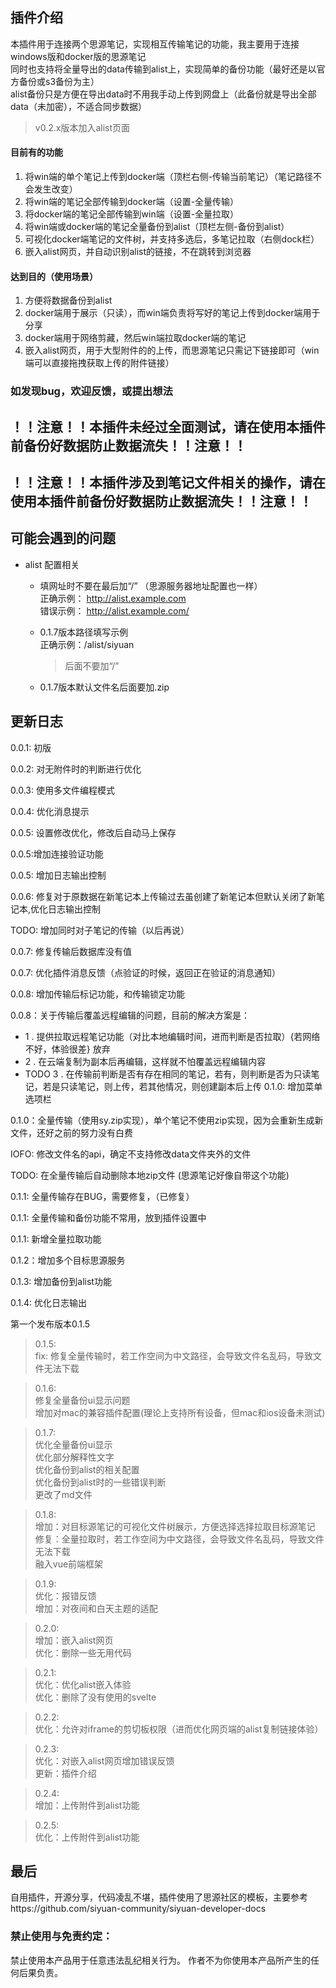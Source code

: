 ## 插件介绍

本插件用于连接两个思源笔记，实现相互传输笔记的功能，我主要用于连接windows版和docker版的思源笔记   
同时也支持将全量导出的data传输到alist上，实现简单的备份功能（最好还是以官方备份或s3备份为主）   
alist备份只是方便在导出data时不用我手动上传到网盘上（此备份就是导出全部data（未加密），不适合同步数据）

> v0.2.x版本加入alist页面

#### 目前有的功能  
1. 将win端的单个笔记上传到docker端（顶栏右侧-传输当前笔记）（笔记路径不会发生改变）
2. 将win端的笔记全部传输到docker端（设置-全量传输）
3. 将docker端的笔记全部传输到win端（设置-全量拉取）
4. 将win端或docker端的笔记全量备份到alist（顶栏左侧-备份到alist）
5. 可视化docker端笔记的文件树，并支持多选后，多笔记拉取（右侧dock栏）
6. 嵌入alist网页，并自动识别alist的链接，不在跳转到浏览器  

#### 达到目的（使用场景）
1. 方便将数据备份到alist
2. docker端用于展示（只读），而win端负责将写好的笔记上传到docker端用于分享
3. docker端用于网络剪藏，然后win端拉取docker端的笔记
4. 嵌入alist网页，用于大型附件的的上传，而思源笔记只需记下链接即可（win端可以直接拖拽获取上传的附件链接）


### 如发现bug，欢迎反馈，或提出想法

## ！！注意！！本插件未经过全面测试，请在使用本插件前备份好数据防止数据流失！！注意！！

## ！！注意！！本插件涉及到笔记文件相关的操作，请在使用本插件前备份好数据防止数据流失！！注意！！

## 可能会遇到的问题

- alist 配置相关
  - 填网址时不要在最后加“/” （思源服务器地址配置也一样）  
   正确示例： 
   http://alist.example.com  
  错误示例：
   http://alist.example.com/

   - 0.1.7版本路径填写示例  
    正确示例：/alist/siyuan
      > 后面不要加“/”
   - 0.1.7版本默认文件名后面要加.zip


## 更新日志 
 0.0.1: 初版

 0.0.2: 对无附件时的判断进行优化

 0.0.3: 使用多文件编程模式

 0.0.4: 优化消息提示

 0.0.5: 设置修改优化，修改后自动马上保存

 0.0.5:增加连接验证功能

 0.0.5: 增加日志输出控制

 0.0.6: 修复对于原数据在新笔记本上传输过去虽创建了新笔记本但默认关闭了新笔记本,优化日志输出控制

 TODO: 增加同时对子笔记的传输（以后再说）

 0.0.7: 修复传输后数据库没有值

 0.0.7: 优化插件消息反馈（点验证的时候，返回正在验证的消息通知）

 0.0.8: 增加传输后标记功能，和传输锁定功能 

 0.0.8：关于传输后覆盖远程编辑的问题，目前的解决方案是：
- 1 . 提供拉取远程笔记功能（对比本地编辑时间，进而判断是否拉取）{若网络不好，体验很差} 放弃
- 2 . 在云端复制为副本后再编辑，这样就不怕覆盖远程编辑内容
- TODO 3 . 在传输前判断是否有存在相同的笔记，若有，则判断是否为只读笔记，若是只读笔记，则上传，若其他情况，则创建副本后上传
 0.1.0: 增加菜单选项栏 

 0.1.0：全量传输（使用sy.zip实现），单个笔记不使用zip实现，因为会重新生成新文件，还好之前的努力没有白费

 IOFO: 修改文件名的api，确定不支持修改data文件夹外的文件 

 TODO: 在全量传输后自动删除本地zip文件 (思源笔记好像自带这个功能)

 0.1.1: 全量传输存在BUG，需要修复，（已修复） 

 0.1.1: 全量传输和备份功能不常用，放到插件设置中

 0.1.1: 新增全量拉取功能

 0.1.2：增加多个目标思源服务

 0.1.3: 增加备份到alist功能

 0.1.4: 优化日志输出

第一个发布版本0.1.5
 > 0.1.5:  
  fix: 修复全量传输时，若工作空间为中文路径，会导致文件名乱码，导致文件无法下载

 > 0.1.6:  
 修复全量备份ui显示问题  
 增加对mac的兼容插件配置(理论上支持所有设备，但mac和ios设备未测试) 

 > 0.1.7:  
 优化全量备份ui显示  
 优化部分解释性文字  
 优化备份到alist的相关配置  
 优化备份到alist时的一些错误判断  
 更改了md文件

 > 0.1.8:  
 增加：对目标源笔记的可视化文件树展示，方便选择选择拉取目标源笔记  
 修复：全量拉取时，若工作空间为中文路径，会导致文件名乱码，导致文件无法下载  
 融入vue前端框架

> 0.1.9:  
 优化：报错反馈  
 增加：对夜间和白天主题的适配

> 0.2.0:  
 增加：嵌入alist网页  
 优化：删除一些无用代码  

> 0.2.1:  
 优化：优化alist嵌入体验  
 优化：删除了没有使用的svelte

> 0.2.2:   
 优化：允许对iframe的剪切板权限（进而优化网页端的alist复制链接体验）  

> 0.2.3:   
 优化：对嵌入alist网页增加错误反馈   
 更新：插件介绍  

> 0.2.4:  
 增加：上传附件到alist功能  

> 0.2.5:  
 优化：上传附件到alist功能

## 最后
自用插件，开源分享，代码凌乱不堪，插件使用了思源社区的模板，主要参考https://github.com/siyuan-community/siyuan-developer-docs


### 禁止使用与免责约定：
禁止使用本产品用于任意违法乱纪相关行为。
作者不为你使用本产品所产生的任何后果负责。